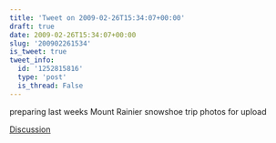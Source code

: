 ```yaml
---
title: 'Tweet on 2009-02-26T15:34:07+00:00'
draft: true
date: 2009-02-26T15:34:07+00:00
slug: '200902261534'
is_tweet: true
tweet_info:
  id: '1252815816'
  type: 'post'
  is_thread: False
---
```




preparing last weeks Mount Rainier snowshoe trip photos for upload

[Discussion](https://x.com/sytelus/status/1252815816)
